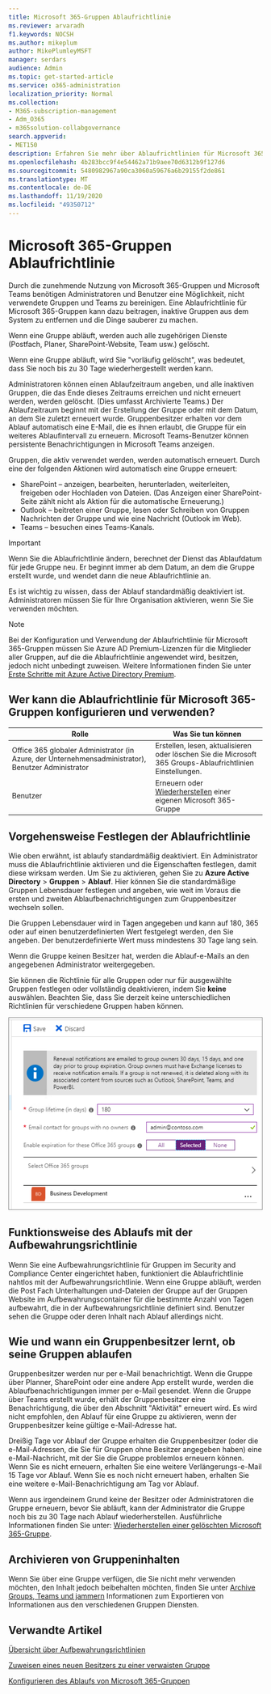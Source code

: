 ```yaml
---
title: Microsoft 365-Gruppen Ablaufrichtlinie
ms.reviewer: arvaradh
f1.keywords: NOCSH
ms.author: mikeplum
author: MikePlumleyMSFT
manager: serdars
audience: Admin
ms.topic: get-started-article
ms.service: o365-administration
localization_priority: Normal
ms.collection:
- M365-subscription-management
- Adm_O365
- m365solution-collabgovernance
search.appverid:
- MET150
description: Erfahren Sie mehr über Ablaufrichtlinien für Microsoft 365-Gruppen.
ms.openlocfilehash: 4b283bcc9f4e54462a71b9aee70d6312b9f127d6
ms.sourcegitcommit: 5480982967a90ca3060a59676a6b29155f2de861
ms.translationtype: MT
ms.contentlocale: de-DE
ms.lasthandoff: 11/19/2020
ms.locfileid: "49350712"
---
```

# <a name="microsoft-365-group-expiration-policy"></a>Microsoft 365-Gruppen Ablaufrichtlinie

Durch die zunehmende Nutzung von Microsoft 365-Gruppen und Microsoft Teams benötigen Administratoren und Benutzer eine Möglichkeit, nicht verwendete Gruppen und Teams zu bereinigen. Eine Ablaufrichtlinie für Microsoft 365-Gruppen kann dazu beitragen, inaktive Gruppen aus dem System zu entfernen und die Dinge sauberer zu machen.

Wenn eine Gruppe abläuft, werden auch alle zugehörigen Dienste (Postfach, Planer, SharePoint-Website, Team usw.) gelöscht.

Wenn eine Gruppe abläuft, wird Sie "vorläufig gelöscht", was bedeutet, dass Sie noch bis zu 30 Tage wiederhergestellt werden kann.

Administratoren können einen Ablaufzeitraum angeben, und alle inaktiven Gruppen, die das Ende dieses Zeitraums erreichen und nicht erneuert werden, werden gelöscht. (Dies umfasst Archivierte Teams.) Der Ablaufzeitraum beginnt mit der Erstellung der Gruppe oder mit dem Datum, an dem Sie zuletzt erneuert wurde. Gruppenbesitzer erhalten vor dem Ablauf automatisch eine E-Mail, die es ihnen erlaubt, die Gruppe für ein weiteres Ablaufintervall zu erneuern. Microsoft Teams-Benutzer können persistente Benachrichtigungen in Microsoft Teams anzeigen.

Gruppen, die aktiv verwendet werden, werden automatisch erneuert. Durch eine der folgenden Aktionen wird automatisch eine Gruppe erneuert:
- SharePoint – anzeigen, bearbeiten, herunterladen, weiterleiten, freigeben oder Hochladen von Dateien. (Das Anzeigen einer SharePoint-Seite zählt nicht als Aktion für die automatische Erneuerung.)
- Outlook – beitreten einer Gruppe, lesen oder Schreiben von Gruppen Nachrichten der Gruppe und wie eine Nachricht (Outlook im Web).
- Teams – besuchen eines Teams-Kanals.

> [!IMPORTANT]
> Wenn Sie die Ablaufrichtlinie ändern, berechnet der Dienst das Ablaufdatum für jede Gruppe neu. Er beginnt immer ab dem Datum, an dem die Gruppe erstellt wurde, und wendet dann die neue Ablaufrichtlinie an.

Es ist wichtig zu wissen, dass der Ablauf standardmäßig deaktiviert ist. Administratoren müssen Sie für Ihre Organisation aktivieren, wenn Sie Sie verwenden möchten.

> [!NOTE]
> Bei der Konfiguration und Verwendung der Ablaufrichtlinie für Microsoft 365-Gruppen müssen Sie Azure AD Premium-Lizenzen für die Mitglieder aller Gruppen, auf die die Ablaufrichtlinie angewendet wird, besitzen, jedoch nicht unbedingt zuweisen. Weitere Informationen finden Sie unter [Erste Schritte mit Azure Active Directory Premium](https://docs.microsoft.com/azure/active-directory/active-directory-get-started-premium).

## <a name="who-can-configure-and-use-the-microsoft-365-groups-expiration-policy"></a>Wer kann die Ablaufrichtlinie für Microsoft 365-Gruppen konfigurieren und verwenden?

|Rolle|Was Sie tun können|
|---------|---------|
|Office 365 globaler Administrator (in Azure, der Unternehmensadministrator), Benutzer Administrator|Erstellen, lesen, aktualisieren oder löschen Sie die Microsoft 365 Groups-Ablaufrichtlinien Einstellungen.|
|Benutzer|Erneuern oder [Wiederherstellen](https://docs.microsoft.com/azure/active-directory/users-groups-roles/groups-restore-deleted) einer eigenen Microsoft 365-Gruppe|

## <a name="how-to-set-the-expiration-policy"></a>Vorgehensweise Festlegen der Ablaufrichtlinie

Wie oben erwähnt, ist ablaufy standardmäßig deaktiviert. Ein Administrator muss die Ablaufrichtlinie aktivieren und die Eigenschaften festlegen, damit diese wirksam werden. Um Sie zu aktivieren, gehen Sie zu **Azure Active Directory**  >  **Gruppen**  >  **Ablauf**. Hier können Sie die standardmäßige Gruppen Lebensdauer festlegen und angeben, wie weit im Voraus die ersten und zweiten Ablaufbenachrichtigungen zum Gruppenbesitzer wechseln sollen.

Die Gruppen Lebensdauer wird in Tagen angegeben und kann auf 180, 365 oder auf einen benutzerdefinierten Wert festgelegt werden, den Sie angeben. Der benutzerdefinierte Wert muss mindestens 30 Tage lang sein.

Wenn die Gruppe keinen Besitzer hat, werden die Ablauf-e-Mails an den angegebenen Administrator weitergegeben.

Sie können die Richtlinie für alle Gruppen oder nur für ausgewählte Gruppen festlegen oder vollständig deaktivieren, indem Sie **keine** auswählen. Beachten Sie, dass Sie derzeit keine unterschiedlichen Richtlinien für verschiedene Gruppen haben können.

![Screenshot von Gruppen Ablaufeinstellungen in Azure Active Directory](../media/azure-groups-expiration-settings.png)

## <a name="how-expiry-works-with-the-retention-policy"></a>Funktionsweise des Ablaufs mit der Aufbewahrungsrichtlinie

Wenn Sie eine Aufbewahrungsrichtlinie für Gruppen im Security and Compliance Center eingerichtet haben, funktioniert die Ablaufrichtlinie nahtlos mit der Aufbewahrungsrichtlinie. Wenn eine Gruppe abläuft, werden die Post Fach Unterhaltungen und-Dateien der Gruppe auf der Gruppen Website im Aufbewahrungscontainer für die bestimmte Anzahl von Tagen aufbewahrt, die in der Aufbewahrungsrichtlinie definiert sind. Benutzer sehen die Gruppe oder deren Inhalt nach Ablauf allerdings nicht.

## <a name="how-and-when-a-group-owner-learns-if-their-groups-are-going-to-expire"></a>Wie und wann ein Gruppenbesitzer lernt, ob seine Gruppen ablaufen

Gruppenbesitzer werden nur per e-Mail benachrichtigt. Wenn die Gruppe über Planner, SharePoint oder eine andere App erstellt wurde, werden die Ablaufbenachrichtigungen immer per e-Mail gesendet. Wenn die Gruppe über Teams erstellt wurde, erhält der Gruppenbesitzer eine Benachrichtigung, die über den Abschnitt "Aktivität" erneuert wird. Es wird nicht empfohlen, den Ablauf für eine Gruppe zu aktivieren, wenn der Gruppenbesitzer keine gültige e-Mail-Adresse hat.

Dreißig Tage vor Ablauf der Gruppe erhalten die Gruppenbesitzer (oder die e-Mail-Adressen, die Sie für Gruppen ohne Besitzer angegeben haben) eine e-Mail-Nachricht, mit der Sie die Gruppe problemlos erneuern können. Wenn Sie es nicht erneuern, erhalten Sie eine weitere Verlängerungs-e-Mail 15 Tage vor Ablauf. Wenn Sie es noch nicht erneuert haben, erhalten Sie eine weitere e-Mail-Benachrichtigung am Tag vor Ablauf.

Wenn aus irgendeinem Grund keine der Besitzer oder Administratoren die Gruppe erneuern, bevor Sie abläuft, kann der Administrator die Gruppe noch bis zu 30 Tage nach Ablauf wiederherstellen. Ausführliche Informationen finden Sie unter: [Wiederherstellen einer gelöschten Microsoft 365-Gruppe](https://support.office.com/article/restore-a-deleted-office-365-group-b7c66b59-657a-4e1a-8aa0-8163b1f4eb54).

## <a name="archiving-group-contents"></a>Archivieren von Gruppeninhalten

Wenn Sie über eine Gruppe verfügen, die Sie nicht mehr verwenden möchten, den Inhalt jedoch beibehalten möchten, finden Sie unter [Archive Groups, Teams und jammern](end-life-cycle-groups-teams-sites-yammer.md) Informationen zum Exportieren von Informationen aus den verschiedenen Gruppen Diensten.

## <a name="related-articles"></a>Verwandte Artikel

[Übersicht über Aufbewahrungsrichtlinien](https://support.office.com/article/5e377752-700d-4870-9b6d-12bfc12d2423)

[Zuweisen eines neuen Besitzers zu einer verwaisten Gruppe](https://support.office.com/article/86bb3db6-8857-45d1-95c8-f6d540e45732)

[Konfigurieren des Ablaufs von Microsoft 365-Gruppen](https://docs.microsoft.com/azure/active-directory/active-directory-groups-lifecycle-azure-portal)
